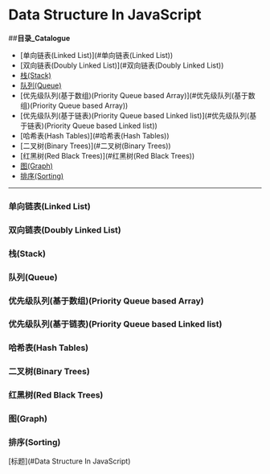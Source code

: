 # **Data Structure  In JavaScript** 

##**目录_Catalogue**
* [单向链表(Linked List)](#单向链表(Linked List))
* [双向链表(Doubly Linked List)](#双向链表(Doubly Linked List))
* [栈(Stack)](#栈(Stack))
* [队列(Queue)](#队列(Queue))
* [优先级队列(基于数组)(Priority Queue based Array)](#优先级队列(基于数组)(Priority Queue based Array))
* [优先级队列(基于链表)(Priority Queue based Linked list)](#优先级队列(基于链表)(Priority Queue based Linked list))
* [哈希表(Hash Tables)](#哈希表(Hash Tables))
* [二叉树(Binary Trees)](#二叉树(Binary Trees))
* [红黑树(Red Black Trees)](#红黑树(Red Black Trees))
* [图(Graph)](#图(Graph))
* [排序(Sorting)](#排序(Sorting))

***
###  单向链表(Linked List)
###  双向链表(Doubly Linked List)
###  栈(Stack)
###  队列(Queue)
###  优先级队列(基于数组)(Priority Queue based Array)
###  优先级队列(基于链表)(Priority Queue based Linked list)
###  哈希表(Hash Tables)
###  二叉树(Binary Trees)
###  红黑树(Red Black Trees)
###  图(Graph)
###  排序(Sorting)
[标题](#Data Structure  In JavaScript)
